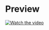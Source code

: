 # Preview
[![Watch the video](https://img.youtu.be/vi/F84MNX7oyPk/hqdefault.jpg)](https://youtu.be/F84MNX7oyPk)
